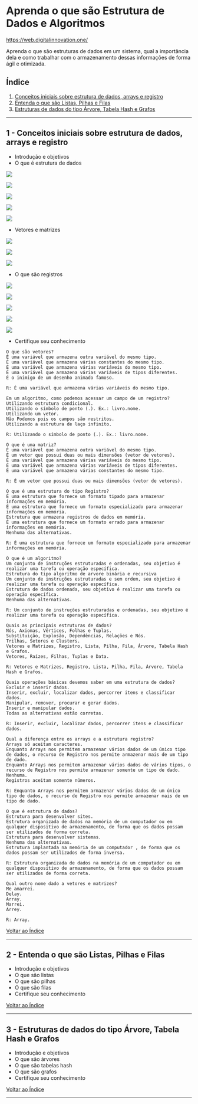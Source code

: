# Aprenda o que são Estrutura de Dados e Algoritmos

https://web.digitalinnovation.one/

Aprenda o que são estruturas de dados em um sistema, qual a importância dela e como trabalhar com o armazenamento dessas informações de forma ágil e otimizada.

## <a name="indice">Índice</a>

1. [Conceitos iniciais sobre estrutura de dados, arrays e registro](#parte1)     
2. [Entenda o que são Listas, Pilhas e Filas](#parte2)     
3. [Estruturas de dados do tipo Árvore, Tabela Hash e Grafos](#parte3)     
---


## <a name="parte1">1 - Conceitos iniciais sobre estrutura de dados, arrays e registro</a>

- Introdução e objetivos
- O que é estrutura de dados

![](img/mod1/slide001.png)

![](img/mod1/slide002.png)

![](img/mod1/slide003.png)

![](img/mod1/slide004.png)

![](img/mod1/slide005.png)

- Vetores e matrizes

![](img/mod1/slide006.png)

![](img/mod1/slide007.png)

![](img/mod1/slide008.png)

- O que são registros

![](img/mod1/slide009.png)

![](img/mod1/slide010.png)

![](img/mod1/slide011.png)

![](img/mod1/slide012.png)

![](img/mod1/slide013.png)



- Certifique seu conhecimento

```
O que são vetores?
É uma variável que armazena outra variável do mesmo tipo.
É uma variável que armazena várias constantes do mesmo tipo.
É uma variável que armazena várias variáveis do mesmo tipo.
É uma variável que armazena várias variáveis de tipos diferentes.
É o inimigo de um desenho animado famoso.

R: É uma variável que armazena várias variáveis do mesmo tipo.
```

```
Em um algoritmo, como podemos acessar um campo de um registro?
Utilizando estrutura condicional.
Utilizando o símbolo de ponto (.). Ex.: livro.nome.
Utilizando um vetor.
Não Podemos pois os campos são restritos.
Utilizando a estrutura de laço infinito.

R: Utilizando o símbolo de ponto (.). Ex.: livro.nome.
```

```
O que é uma matriz?
É uma variável que armazena outra variável do mesmo tipo.
É um vetor que possui duas ou mais dimensões (vetor de vetores).
É uma variável que armazena várias variáveis do mesmo tipo.
É uma variável que armazena várias variáveis de tipos diferentes.
É uma variável que armazena várias constantes do mesmo tipo.

R: É um vetor que possui duas ou mais dimensões (vetor de vetores).
```

```
O que é uma estrutura do tipo Registro?
É uma estrutura que fornece um formato tipado para armazenar informações em memória.
É uma estrutura que fornece um formato especializado para armazenar informações em memória.
Estrutura que armazena registros de dados em memória.
É uma estrutura que fornece um formato errado para armazenar informações em memória.
Nenhuma das alternativas.

R: É uma estrutura que fornece um formato especializado para armazenar informações em memória.
```

```
O que é um algoritmo?
Um conjunto de instruções estruturadas e ordenadas, seu objetivo é realizar uma tarefa ou operação específica.
Estrutura do tipo algoritmo de arvore binária e recursiva
Um conjunto de instruções estruturadas e sem ordem, seu objetivo é realizar uma tarefa ou operação específica.
Estrutura de dados ordenada, seu objetivo é realizar uma tarefa ou operação específica.
Nenhuma das alternativas.

R: Um conjunto de instruções estruturadas e ordenadas, seu objetivo é realizar uma tarefa ou operação específica.
```

```
Quais as principais estruturas de dados?
Nós, Axiomas, Vértices, Folhas e Tuplas.
Substituição, Explosão, Dependências, Relações e Nós.
Trilhas, Setores e Clusters.
Vetores e Matrizes, Registro, Lista, Pilha, Fila, Árvore, Tabela Hash e Grafos.
Vetores, Raízes, Filhas, Tuplas e Data.

R: Vetores e Matrizes, Registro, Lista, Pilha, Fila, Árvore, Tabela Hash e Grafos.
```

```
Quais operações básicas devemos saber em uma estrutura de dados?
Excluir e inserir dados.
Inserir, excluir, localizar dados, percorrer itens e classificar dados.
Manipular, remover, procurar e gerar dados.
Inserir e manipular dados.
Todas as alternativas estão corretas.

R: Inserir, excluir, localizar dados, percorrer itens e classificar dados.
```

```
Qual a diferença entre os arrays e a estrutura registro?
Arrays só aceitam caracteres.
Enquanto Arrays nos permitem armazenar vários dados de um único tipo de dados, o recurso de Registro nos permite armazenar mais de um tipo de dado.
Enquanto Arrays nos permitem armazenar vários dados de vários tipos, o recurso de Registro nos permite armazenar somente um tipo de dado.
Nenhuma.
Registros aceitam somente números.

R: Enquanto Arrays nos permitem armazenar vários dados de um único tipo de dados, o recurso de Registro nos permite armazenar mais de um tipo de dado.
```

```
O que é estrutura de dados?
Estrutura para desenvolver sites.
Estrutura organizada de dados na memória de um computador ou em qualquer dispositivo de armazenamento, de forma que os dados possam ser utilizados de forma correta.
Estrutura para desenvolver sistemas.
Nenhuma das alternativas.
Estrutura implantada na memória de um computador , de forma que os dados possam ser utilizados de forma inversa.

R: Estrutura organizada de dados na memória de um computador ou em qualquer dispositivo de armazenamento, de forma que os dados possam ser utilizados de forma correta.
```

```
Qual outro nome dado a vetores e matrizes?
Me amarrei.
Delay.
Array.
Marrei.
Arrey.

R: Array.
```

[Voltar ao Índice](#indice)

---


## <a name="parte2">2 - Entenda o que são Listas, Pilhas e Filas</a>

- Introdução e objetivos
- O que são listas
- O que são pilhas
- O que são filas
- Certifique seu conhecimento

[Voltar ao Índice](#indice)

---


## <a name="parte3">3 - Estruturas de dados do tipo Árvore, Tabela Hash e Grafos</a>

- Introdução e objetivos
- O que são árvores
- O que são tabelas hash
- O que são grafos
- Certifique seu conhecimento

[Voltar ao Índice](#indice)

---


